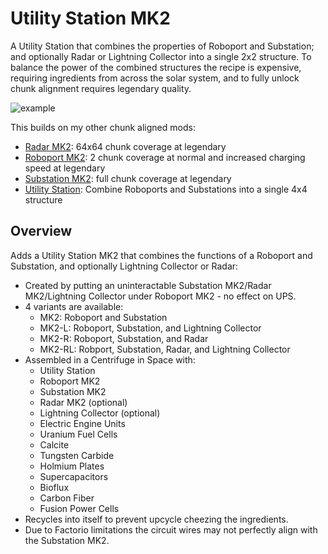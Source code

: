 # Utility Station MK2

A Utility Station that combines the properties of Roboport and Substation; and optionally Radar or Lightning Collector into a single 2x2 structure. To balance the power of the combined structures the recipe is expensive, requiring ingredients from across the solar system, and to fully unlock chunk alignment requires legendary quality.

![example](example.png)

This builds on my other chunk aligned mods:

- [Radar MK2](https://mods.factorio.com/mod/mklv-radar-mk2): 64x64 chunk coverage at legendary
- [Roboport MK2](https://mods.factorio.com/mod/mklv-roboport-mk2): 2 chunk coverage at normal and increased charging speed at legendary
- [Substation MK2](https://mods.factorio.com/mod/mklv-substation-mk2): full chunk coverage at legendary
- [Utility Station](https://mods.factorio.com/mod/mklv-utility-station): Combine Roboports and Substations into a single 4x4 structure

## Overview

Adds a Utility Station MK2 that combines the functions of a Roboport and Substation, and optionally Lightning Collector or Radar:

- Created by putting an uninteractable Substation MK2/Radar MK2/Lightning Collector under Roboport MK2 - no effect on UPS.
- 4 variants are available:
  - MK2: Roboport and Substation
  - MK2-L: Roboport, Substation, and Lightning Collector
  - MK2-R: Roboport, Substation, and Radar
  - MK2-RL: Robport, Substation, Radar, and Lightning Collector
- Assembled in a Centrifuge in Space with:
  - Utility Station
  - Roboport MK2
  - Substation MK2
  - Radar MK2 (optional)
  - Lightning Collector (optional)
  - Electric Engine Units
  - Uranium Fuel Cells
  - Calcite
  - Tungsten Carbide
  - Holmium Plates
  - Supercapacitors
  - Bioflux
  - Carbon Fiber
  - Fusion Power Cells
- Recycles into itself to prevent upcycle cheezing the ingredients.
- Due to Factorio limitations the circuit wires may not perfectly align with the Substation MK2.
